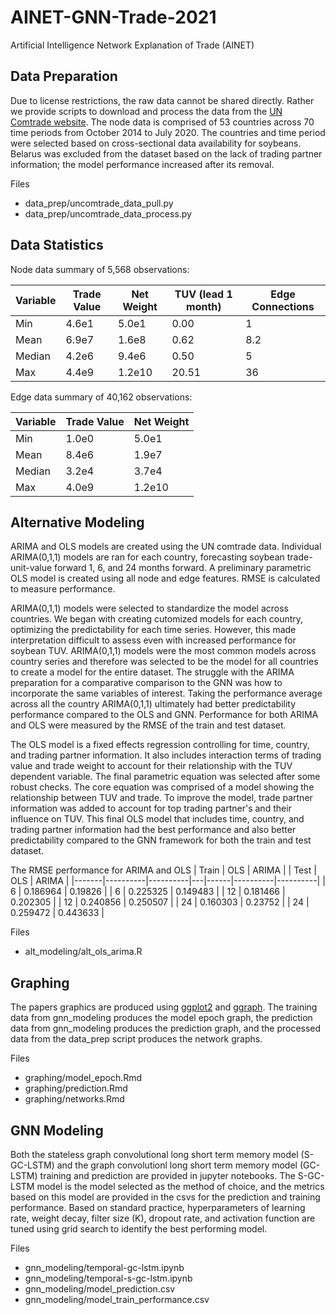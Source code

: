 # AINET-GNN-Trade-2021
Artificial Intelligence Network Explanation of Trade (AINET)

## Data Preparation
Due to license restrictions, the raw data cannot be shared directly. Rather we provide scripts to download and process the data from the [UN Comtrade website](https://comtrade.un.org/data/). The node data is comprised of 53 countries across 70 time periods from October 2014 to July 2020. The countries and time period were selected based on cross-sectional data availability for soybeans. Belarus was excluded from the dataset based on the lack of trading partner information; the model performance increased after its removal.

Files
* data_prep/uncomtrade_data_pull.py
* data_prep/uncomtrade_data_process.py

## Data Statistics

Node data summary of 5,568 observations:

Variable|Trade Value | Net Weight | TUV (lead 1 month) | Edge Connections
----------------|---------------| ---------- | ---------- | --------
Min | 4.6e1 | 5.0e1 | 0.00 | 1
Mean | 6.9e7 | 1.6e8 | 0.62 | 8.2
Median | 4.2e6 | 9.4e6 | 0.50 | 5
Max | 4.4e9 | 1.2e10 | 20.51 | 36

Edge data summary of 40,162 observations:

Variable| Trade Value | Net Weight
----------------|---------------| ----------
Min | 1.0e0 | 5.0e1
Mean | 8.4e6 | 1.9e7
Median | 3.2e4 | 3.7e4
Max | 4.0e9 | 1.2e10


## Alternative Modeling
ARIMA and OLS models are created using the UN comtrade data. Individual ARIMA(0,1,1) models are ran for each country, forecasting soybean trade-unit-value forward 1, 6, and 24 months forward. A preliminary parametric OLS model is created using all node and edge features. RMSE is calculated to measure performance.

ARIMA(0,1,1) models were selected to standardize the model across countries. We began with creating cutomized models for each country, optimizing the predictability for each time series. However, this made interpretation difficult to assess even with increased performance for soybean TUV. ARIMA(0,1,1) models were the most common models across country series and therefore was selected to be the model for all countries to create a model for the entire dataset. The struggle with the ARIMA preparation for a comparative comparison to the GNN was how to incorporate the same variables of interest. Taking the performance average across all the country ARIMA(0,1,1) ultimately had better predictability performance compared to the OLS and GNN. Performance for both ARIMA and OLS were measured by the RMSE of the train and test dataset.

The OLS model is a fixed effects regression controlling for time, country, and trading partner information. It also includes interaction terms of trading value and trade weight to account for their relationship with the TUV dependent variable. The final parametric equation was selected after some robust checks. The core equation was comprised of a model showing the relationship between TUV and trade. To improve the model, trade partner information was added to account for top trading partner's and their influence on TUV. This final OLS model that includes time, country, and trading partner information had the best performance and also better predictability compared to the GNN framework for both the train and test dataset.

The RMSE performance for ARIMA and OLS
| Train | OLS      | ARIMA    |   | Test | OLS      | ARIMA    |
|-------|----------|----------|---|------|----------|----------|
| 6     | 0.186964 | 0.19826  |   | 6    | 0.225325 | 0.149483 |
| 12    | 0.181466 | 0.202305 |   | 12   | 0.240856 | 0.250507 |
| 24    | 0.160303 | 0.23752  |   | 24   | 0.259472 | 0.443633 |

Files
* alt_modeling/alt_ols_arima.R

## Graphing
The papers graphics are produced using [ggplot2](https://ggplot2.tidyverse.org/) and [ggraph](https://www.data-imaginist.com/2017/ggraph-introduction-layouts/). The training data from gnn_modeling produces the model epoch graph, the prediction data from gnn_modeling produces the prediction graph, and the processed data from the data_prep script produces the network graphs.

Files
* graphing/model_epoch.Rmd
* graphing/prediction.Rmd
* graphing/networks.Rmd

## GNN Modeling
Both the stateless graph convolutional long short term memory model (S-GC-LSTM) and the graph convolutionl long short term memory model (GC-LSTM) training and prediction are provided in jupyter notebooks. The S-GC-LSTM model is the model selected as the method of choice, and the metrics based on this model are provided in the csvs for the prediction and training performance. Based on standard practice, hyperparameters of learning rate, weight decay, filter size (K), dropout rate, and activation function are tuned using grid search to identify the best performing model.

Files
* gnn_modeling/temporal-gc-lstm.ipynb
* gnn_modeling/temporal-s-gc-lstm.ipynb
* gnn_modeling/model_prediction.csv
* gnn_modeling/model_train_performance.csv
